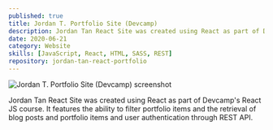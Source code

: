 ```yaml
---
published: true
title: Jordan T. Portfolio Site (Devcamp)
description: Jordan Tan React Site was created using React as part of Devcamp's React JS course.
date: 2020-06-21
category: Website
skills: [JavaScript, React, HTML, SASS, REST]
repository: jordan-tan-react-portfolio
---
```


![Jordan T. Portfolio Site (Devcamp) screenshot](/images/portfolio/Jordan_T_Portfolio.png)

Jordan Tan React Site was created using React as part of Devcamp's React JS course. It features the ability to filter portfolio items and the retrieval of blog posts and portfolio items and user authentication through REST API.
